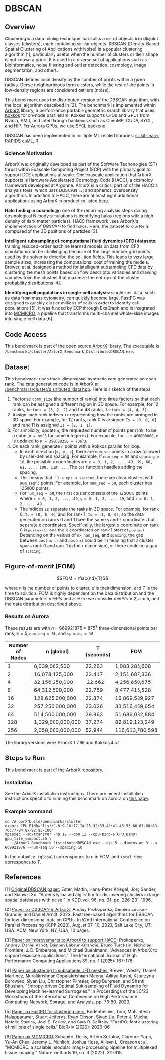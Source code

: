 # DBSCAN

## Overview
Clustering is a data mining technique that splits a set of objects into disjoint
classes (clusters), each containing similar objects. DBSCAN (Density-Based
Spatial Clustering of Applications with Noise) is a popular clustering algorithm
[1], particularly useful when the number of clusters or their shape is not known a
priori. It is used in a diverse set of applications such as bioinformatics,
noise filtering and outlier detection, cosmology, image segmentation, and
others.

DBSCAN defines local density by the number of points within a given radius.
Dense neighborhoods form clusters, while the rest of the points in low-density
regions are considered outliers (noise).

This benchmark uses the distributed version of the DBSCAN algorithm, with the
local algorithm described in [2]. The benchmark is implemented within
[ArborX](https://github.com/arborx/ArborX) library, a performance portable
geometric search library that uses [Kokkos](https://kokkos.org) for on-node
parallelism. Kokkos supports CPUs and GPUs from Nvidia, AMD, and Intel through
backends such as OpenMP, CUDA, SYCL, and HIP. For Aurora GPUs, we use SYCL backend.

DBSCAN has been implemented in multiple ML related libraries: [scikit-learn](https://scikit-learn.org/stable/modules/generated/sklearn.cluster.DBSCAN.html),
[RAPIDS cuML](https://docs.rapids.ai/api/cuml/stable/api/#dbscan), [R](https://cran.r-project.org/web/packages/dbscan/index.html).

### Science Motivation
ArborX was originally developed as part of the Software Techonolgies (ST) thrust
within Exascale Computing Project (ECP) with the primary goal to support DOE
applications at scale. One exascale application that ArborX supports is Hardware
Accelerated Cosmology Code (HACC), a cosmoloy framework developed at Argonne.
ArborX is a critical part of of the HACC's analysis tools, which uses DBSCAN [3]
and spherical overdensity algorithms.
In addition to HACC, there are at least eight additional applications using ArborX in
production listed [here](https://github.com/arborx/ArborX/wiki/AppsUsingArborx).

**Halo finding in cosmology:** one of the recurring analysis steps during
cosmological N-body simulations is identifying halos (regions with a high
density of dark matter particles). HACC framework uses ArborX's implementation
of DBSCAN to find halos. Here, the dataset to cluster is composed of the 3D
positions of particles [3].

**Intelligent subsampling of computational fluid dynamics (CFD) datasets:** training
reduced-order machine learned models on data from CFD simulations can be
challenging because of the large number grid points used by the solver to
describe the solution fields. This leads to very large sample sizes, increasing
the computational cost of training the models. Brewer, et al. designed a method
for intelligent subsampling CFD data by clustering the mesh points based on flow
descriptor variables and drawing samples from the clusters that maximize the
entropy of the cluster probability distributions [4].

**Identifying cell populations in single-cell analysis:** single-cell data, such as
data from mass cytometry, can quickly become large. FastPG was designed to
quickly cluster millions of cells in order to identify cell populations [5]. It
was funded by ECP through ExaGraph and is integrated into
[MCMICRO](https://mcmicro.org/), a pipeline that transforms multi-channel
whole-slide images into single-cell data [6].


## Code Access
This benchmark is part of the open source
[ArborX](https://github.com/arborx/ArborX) library. The executable is `/benchmarks/cluster/ArborX_Benchmark_DistributedDBSCAN.exe`.

## Dataset
This benchmark uses three-dimensional synthetic data generated on each rank. The data generation code is in ArborX at [/benchmarks/cluster/distributed_data.hpp](https://github.com/arborx/ArborX/blob/master/benchmarks/cluster/distributed_data.hpp). Here is a sketch of the steps:
1. Factorize `comm_size` (the number of ranks) into three factors so that each rank can be assigned a different region in 3D space. For example, for 12 ranks, `factors = [3, 2, 2]` and for 48 ranks, `factors = [4, 4, 3]`.
2. Assign each rank indices `Is` representing how the ranks are arranged in 3D space. For example, for 12 ranks, rank 0 is assigned `Is = [0, 0, 0]` and rank 11 is assigned `Is = [2, 1, 1]`.
3. For simplicity, update `n`, the requested number of points per rank, to be a cube (`n = nx^3` for some integer `nx`). For example, for `--n 400000000`, `n` is updated to `n = 398688256 = 736^3`.
4. On each rank, generate `n` points with a Kokkos parallel for loop.
   - In each direction (`x, y, z`), there are `num_seq` points in a row followed by user-defined spacing. For example, if `num_seq = 50` and `spacing = 10`, the possible x coordinates are `x = 0, 1, 2, ..., 49, 59, 60, 61, ..., 108, 118, ...` The `pos` function handles adding the spacing. 
   - This means that if `1 < eps < spacing`, there are clear clusters with `num_seq^3` points. For example, for `num_seq = 50`, each cluster has 125000 points.
   - For `num_seq = 50`, the first cluster consists of the 125000 points where `x = 0, 1, 2, ..., 49`, `y = 0, 1, 2, ..., 49`, and `z = 0, 1, 2, ..., 49`.
   - The indices `Is` separate the ranks in 3D space. For example, for rank 0, `Is = [0, 0, 0]`, and for rank 1, `Is = [1, 0, 0]`, so the data generated on ranks 0 and 1 have the same y and z coordinates but separate x coordinates. Specifically, the largest x coordinate on rank 0 is `pos(nx-1)` and the x coordinates on rank 1 start at `pos(nx)`. Depending on the values of `nx`, `num_seq`, and `spacing`, the gap between `pos(nx-1)` and `pos(nx)` could be 1 (meaning that a cluster spans rank 0 and rank 1 in the x dimension), or there could be a gap of `spacing`.
     
## Figure-of-merit (FOM)
 ```math
 FOM = \frac{nd}{T}
```
where $n$ is the number of points to cluster, $d$ is their dimension, and $T$
is the time to solution. FOM is highly dependent on the data distribution and
the DBSCAN parameters $minPts$ and $\varepsilon$. Here we consider $minPts = 2$,  $\varepsilon = 5$, and the data distribution described above.

### Results on Aurora
These results are with $n = 669921875 = 875^3$ three-dimensional points per rank, $\varepsilon = 5$, `num_seq = 50`, and `spacing = 10`. 

| Number of Nodes | n (global) | T (seconds)| FOM |
| ----------- | ----------- | - | - |
| 1 | 8,039,062,500 | 22.263 | 1,083,285,608 |
| 2 | 16,078,125,000 | 22.417 | 2,151,687,336 | 
| 4 | 32,156,250,000 | 22.662 | 4,256,850,675 |
| 8 | 64,312,500,000 | 22.759 | 8,477,415,528 |
| 16 | 128,625,000,000 | 22.874 | 16,869,589,927 |
| 32 | 257,250,000,000 | 23.026 | 33,516,459,654 |
| 64 | 514,500,000,000 | 29.863 | 51,686,032,884 |
| 128 | 1,029,000,000,000 | 37.274 | 82,819,123,249 |
| 256 | 2,058,000,000,000 | 52.944 | 116,613,780,598 |

The library versions were ArborX 1.7.99 and Kokkos 4.5.1.

## Steps to Run
This benchmark is part of the [ArborX repository](https://github.com/arborx/ArborX).

### Installation
See the ArborX installation instructions. There are recent installation
instructions specific to running this benchmark on Aurora on [this
page](install.md).

### Example command
```shell
cd /ArborX/build/benchmarks/cluster
export CPU_BIND="list:1-8:9-16:17-24:25-32:33-40:41-48:53-60:61-68:69-76:77-84:85-92:93-100"
mpiexec --no-transfer -np 12 --ppn 12 --cpu-bind=${CPU_BIND} gpu_tile_compact.sh \
   ./ArborX_Benchmark_DistributedDBSCAN.exe --eps 5 --dimension 3 --n 669921876 --num-seq 50 --spacing 10
```
In the output, `n (global)` corrensponds to $n$ in FOM, and `total time`
corresponds to $T$.

## References
[1] [Original DBSCAN paper:](https://cdn.aaai.org/KDD/1996/KDD96-037.pdf)
Ester, Martin, Hans-Peter Kriegel, Jörg Sander, and Xiaowei Xu. "A density-based algorithm for discovering clusters in large spatial databases with noise." In KDD, vol. 96, no. 34, pp. 226-231. 1996.

[2] [Paper on DBSCAN in ArborX:](https://dl.acm.org/doi/10.1145/3605573.3605594)
Andrey Prokopenko, Damien Lebrun-Grandié, and Daniel Arndt. 2023. Fast tree-based algorithms for DBSCAN for low-dimensional data on GPUs. In 52nd International Conference on Parallel Processing (ICPP 2023), August 07–10, 2023, Salt Lake City, UT, USA. ACM, New York, NY, USA, 10 pages.

[3] [Paper on improvements to ArborX to support HACC:](https://journals.sagepub.com/doi/abs/10.1177/10943420241298296)
Prokopenko, Andrey, Daniel Arndt, Damien Lebrun-Grandié, Bruno Turcksin, Nicholas Frontiere, J. D. Emberson, and Michael Buehlmann. "Advances in ArborX to support exascale applications." The International Journal of High Performance Computing Applications 39, no. 1 (2025): 167-176.

[4] [Paper on clustering to subsample CFD meshes:](https://dl.acm.org/doi/pdf/10.1145/3624062.3626084)
Brewer, Wesley, Daniel Martinez, Muralikrishnan Gopalakrishnan Meena, Aditya Kashi, Katarzyna Borowiec, Siyan Liu, Christopher Pilmaier, Greg Burgreen, and Shanti Bhushan. "Entropy-driven Optimal Sub-sampling of Fluid Dynamics for Developing Machine-learned Surrogates." In Proceedings of the SC'23 Workshops of the International Conference on High Performance Computing, Network, Storage, and Analysis, pp. 73-80. 2023.

[5] [Paper on FastPG for clustering cells:](https://www.biorxiv.org/content/10.1101/2020.06.19.159749v2.full.pdf)
Bodenheimer, Tom, Mahantesh Halappanavar, Stuart Jefferys, Ryan Gibson, Siyao Liu, Peter J. Mucha, Natalie Stanley, Joel S. Parker, and Sara R. Selitsky. "FastPG: fast clustering of millions of single cells." BioRxiv (2020): 2020-06.

[6] [Paper on MCMICRO:](https://www.nature.com/articles/s41592-021-01308-y.pdf)
Schapiro, Denis, Artem Sokolov, Clarence Yapp, Yu-An Chen, Jeremy L. Muhlich, Joshua Hess, Allison L. Creason et al. "MCMICRO: a scalable, modular image-processing pipeline for multiplexed tissue imaging." Nature methods 19, no. 3 (2022): 311-315.



